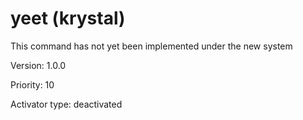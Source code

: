 # yeet (krystal)
This command has not yet been implemented under the new system

Version: 1.0.0

Priority: 10

Activator type: deactivated

